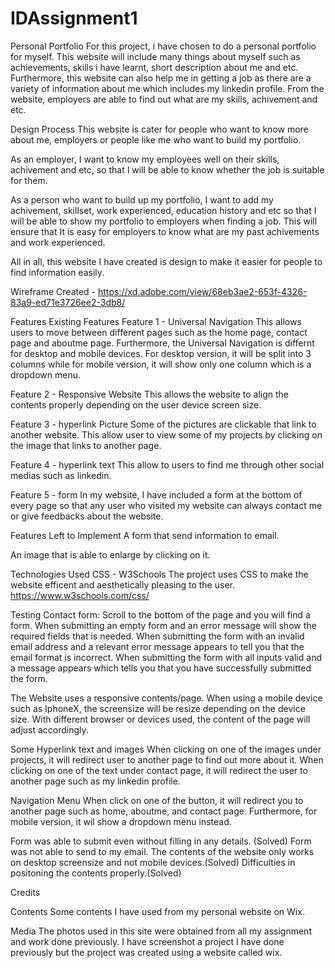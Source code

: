 # IDAssignment1

Personal Portfolio
For this project, i have chosen to do a personal portfolio for myself. This website will include many things about myself
such as achievements, skills i have learnt, short description about me and etc. Furthermore, this website can also help
me in getting a job as there are a variety of information about me which includes my linkedin profile. From the website,
employers are able to find out what are my skills, achivement and etc.


Design Process 
This website is cater for people who want to know more about me, employers or people like me who want to build my portfolio.

As an employer, I want to know my employees well on their skills, achivement and etc, so that I will be able 
to know whether the job is suitable for them.

As a person who want to build up my portfolio, I want to add my achivement, skillset, work experienced, education history and etc
so that I will be able to show my portfolio to employers when finding a job. This will ensure that It is easy for employers to 
know what are my past achivements and work experienced.

All in all, this website I have created is design to make it easier for people to find information easily.

Wireframe Created - https://xd.adobe.com/view/68eb3ae2-653f-4326-83a9-ed71e3726ee2-3db8/


Features
Existing Features
Feature 1 - Universal Navigation
This allows users to move between different pages such as the home page, contact page and aboutme page.
Furthermore, the Universal Navigation is differnt for desktop and mobile devices. For desktop version,
it will be split into 3 columns while for mobile version, it will show only one column which is a 
dropdown menu.

Feature 2 - Responsive Website
This allows the website to align the contents properly depending on the user device screen size.

Feature 3 - hyperlink Picture
Some of the pictures are clickable that link to another website.
This allow user to view some of my projects by clicking on the image that links to another page.

Feature 4 - hyperlink text
This allow to users to find me through other social medias such as linkedin.

Feature 5 - form
In my website, I have included a form at the bottom of every page so that any user who visited my
website can always contact me or give feedbacks about the website.


Features Left to Implement
A form that send information to email.

An image that is able to enlarge by clicking on it.



Technologies Used
CSS - W3Schools
The project uses CSS to make the website efficent and aesthetically pleasing to the user.
https://www.w3schools.com/css/



Testing
Contact form:
Scroll to the bottom of the page and you will find a form.
When submitting an empty form and an error message will show the required fields that is needed.
When submitting the form with an invalid email address and a relevant error message appears to tell you that the email format
is incorrect.
When submitting the form with all inputs valid and a message appears which tells you that you have successfully submitted
the form.

The Website uses a responsive contents/page.
When using a mobile device such as IphoneX, the screensize will be resize depending on the device size.
With different browser or devices used, the content of the page will adjust accordingly.

Some Hyperlink text and images
When clicking on one of the images under projects, it will redirect user to another page to find out more about it.
When clicking on one of the text under contact page, it will redirect the user to another page such as my linkedin profile.

Navigation Menu
When click on one of the button, it will redirect you to another page such as home, aboutme, and contact page.
Furthermore, for mobile version, it wil show a dropdown menu instead.

Form was able to submit even without filling in any details. (Solved)
Form was not able to send to my email.
The contents of the website only works on desktop screensize and not mobile devices.(Solved)
Difficulties in positoning the contents properly.(Solved)



Credits

Contents
Some contents I have used from my personal website on Wix.

Media
The photos used in this site were obtained from all my assignment and work done previously.
I have screenshot a project I have done previously but the project was created using a 
website called wix.

